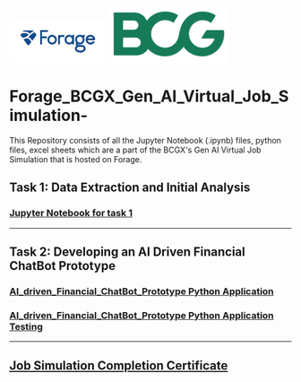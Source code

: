 <p>
<img src="/Forage.PNG" alt="Forage" >
<img src="/BCG_MONOGRAM_RGB_GREEN.png" height = 100px  alt="CommonWealth Bank" >
</p>


# Forage_BCGX_Gen_AI_Virtual_Job_Simulation-
This Repository consists of all the Jupyter Notebook (.ipynb) files, python files, excel sheets which are a part of the BCGX's Gen AI Virtual Job Simulation that is hosted on Forage.

## Task 1: Data Extraction and Initial Analysis
### [Jupyter Notebook for task 1](https://github.com/Tanvisharma31/Forage_BCGX_Gen_AI_Virtual_Job_Simulation-/blob/f8817969c667dddc33502a889a1095ce936d1750/Task%201%3A%20Data%20Extraction%20and%20Initial%20Analysis/Forage%20BCGX%20Gen%20AI%20Task%201%20Data%20Extraction%20and%20Initial%20Analysis.ipynb)
<hr>

## Task 2: Developing an AI Driven Financial ChatBot Prototype
### [AI_driven_Financial_ChatBot_Prototype Python Application](https://github.com/Tanvisharma31/Forage_BCGX_Gen_AI_Virtual_Job_Simulation-/blob/f8817969c667dddc33502a889a1095ce936d1750/Task%202%3A%20Developing%20a%20AI%20driven%20Financial%20Chatbot%20Prototype/AI_driven_Financial_ChatBot_Prototype.py)

### [AI_driven_Financial_ChatBot_Prototype Python Application Testing](https://github.com/Tanvisharma31/Forage_BCGX_Gen_AI_Virtual_Job_Simulation-/blob/f8817969c667dddc33502a889a1095ce936d1750/Task%202%3A%20Developing%20a%20AI%20driven%20Financial%20Chatbot%20Prototype/Testing%20of%20AI%20Driven%20Financial%20Chatbot%20Prototype.ipynb)
<hr>

## [Job Simulation Completion Certificate](https://forage-uploads-prod.s3.amazonaws.com/completion-certificates/BCG%20/gabev3vXhuACr48eb_BCG_XCgXd6bsWpSudnGPH_1723041829115_completion_certificate.pdf)
